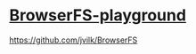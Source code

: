 [BrowserFS-playground](https://dirkarnez.github.io/BrowserFS-playground)
========================================================================
https://github.com/jvilk/BrowserFS
